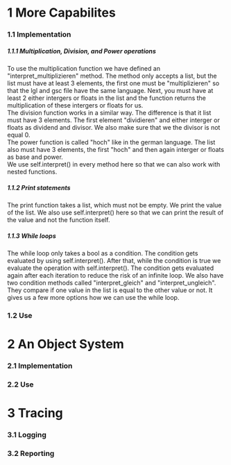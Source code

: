 <h1>1 More Capabilites</h1>
<h3>1.1 Implementation</h3>
<h5>1.1.1 Multiplication, Division, and Power operations</h5>
<p>To use the multiplication function we have defined an "interpret_multiplizieren" method. The method only accepts a list, but the list must have at least 3 elements, the first one must be "multiplizieren" so that the lgl and gsc file have the same language. Next, you must have at least 2 either intergers or floats in the list and the function returns the multiplication of these intergers or floats for us.<br>
The division function works in a similar way. The difference is that it list must have 3 elements. The first element "dividieren" and either interger or floats as dividend and divisor. We also make sure that we the divisor is not equal 0.<br>
The power function is called "hoch" like in the german language. The list also must have 3 elements, the first "hoch" and then again interger or floats as base and power.<br>
We use self.interpret() in every method here so that we can also work with nested functions.
</p>
<h5>1.1.2 Print statements</h5>
<p>The print function takes a list, which must not be empty. We print the value of the list. We also use self.interpret() here so that we can print the result of the value and not the function itself.
</p>
<h5>1.1.3 While loops</h5>
<p>The while loop only takes a bool as a condition. The condition gets evaluated by using self.interpret(). After that, while the condition is true we evaluate the operation with self.interpret(). The condition gets evaluated again after each iteration to reduce the risk of an infinite loop. We also have two condition methods called "interpret_gleich" and "interpret_ungleich". They compare if one value in the list is equal to the other value or not. It gives us a few more options how we can use the while loop.
</p>
<h3>1.2 Use</h3>
<p>
</p>
<h1>2 An Object System</h1>
<p>
</p>
<h3>2.1 Implementation</h3>
<p>
</p>
<h3>2.2 Use</h3>
<p>
</p>
<h1>3 Tracing</h1>
<p>
</p>
<h3>3.1 Logging</h3>
<p>
</p>
<h3>3.2 Reporting</h3>
<p>
</p>
